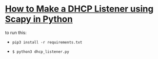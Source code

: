 # [How to Make a DHCP Listener using Scapy in Python](https://www.thepythoncode.com/article/dhcp-listener-using-scapy-in-python)
to run this:
- `pip3 install -r requirements.txt`
-   
    ```
    $ python3 dhcp_listener.py
    ```